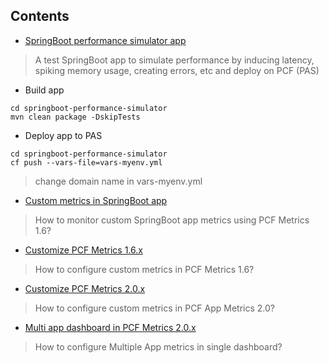 ## Contents

* [SpringBoot performance simulator app](springboot-app-simulator-doc.md)
> A test SpringBoot app to simulate performance by inducing latency, spiking memory usage, creating errors, etc and deploy on PCF (PAS)

* Build app

```
cd springboot-performance-simulator
mvn clean package -DskipTests
```

* Deploy app to PAS

```
cd springboot-performance-simulator
cf push --vars-file=vars-myenv.yml
```
> change domain name in vars-myenv.yml

* [Custom metrics in SpringBoot app](pas-metrics/README.md)
> How to monitor custom SpringBoot app metrics using PCF Metrics 1.6?

* [Customize PCF Metrics 1.6.x](pas-metrics/customize-pcf-metrics-1-6.md)
> How to configure custom metrics in PCF Metrics 1.6?

* [Customize PCF Metrics 2.0.x](pas-metrics/customize-pcf-metrics-2-0.md)
> How to configure custom metrics in PCF App Metrics 2.0?

* [Multi app dashboard in PCF Metrics 2.0.x](pas-metrics/customize-pcf-metrics-2-0.md#how-to-configure-multiple-app-metrics-in-single-dashboard)
> How to configure Multiple App metrics in single dashboard?
